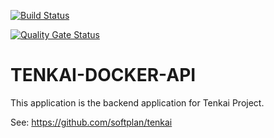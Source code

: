 [![Build Status](https://travis-ci.com/softplan/tenkai-docker-api.svg?branch=master)](https://travis-ci.com/softplan/tenkai-docker-api)

[![Quality Gate Status](https://sonarcloud.io/api/project_badges/measure?project=softplan_tenkai-docker-api&metric=alert_status)](https://sonarcloud.io/dashboard?id=softplan_tenkai-docker-api)


# TENKAI-DOCKER-API

This application is the backend application for Tenkai Project.

See: https://github.com/softplan/tenkai

